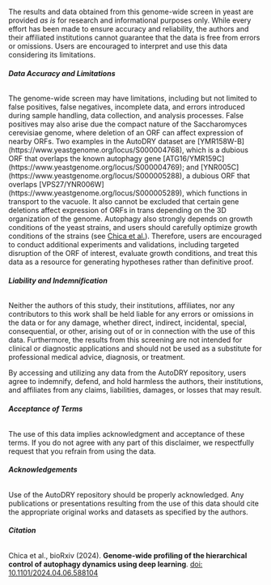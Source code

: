 The results and data obtained from this genome-wide screen in yeast are provided <i>as is</i> for research and informational purposes only. While every effort has been made to ensure accuracy and reliability, the authors and their affiliated institutions cannot guarantee that the data is free from errors or omissions. Users are encouraged to interpret and use this data considering its limitations.

<h6><b>Data Accuracy and Limitations</b></h6>
<span>The genome-wide screen may have limitations, including but not limited to false positives, false negatives, incomplete data, and errors introduced during sample handling, data collection, and analysis processes. False positives may also arise due the compact nature of the Saccharomyces cerevisiae genome, where deletion of an ORF can affect expression of nearby ORFs. Two examples in the AutoDRY dataset are [YMR158W-B](https://www.yeastgenome.org/locus/S000004768), which is a dubious ORF that overlaps the known autophagy gene [ATG16/YMR159C](https://www.yeastgenome.org/locus/S000004769); and [YNR005C](https://www.yeastgenome.org/locus/S000005288), a dubious ORF that overlaps [VPS27/YNR006W](https://www.yeastgenome.org/locus/S000005289), which functions in transport to the vacuole. It also cannot be excluded that certain gene deletions affect expression of ORFs in trans depending on the 3D organization of the genome. Autophagy also strongly depends on growth conditions of the yeast strains, and users should carefully optimize growth conditions of the strains (see <a href='#citation'>Chica et al.</a>).
Therefore, users are encouraged to conduct additional experiments and validations, including targeted disruption of the ORF of interest, evaluate growth conditions, and treat this data as a resource for generating hypotheses rather than definitive proof.</span>

<h6><b>Liability and Indemnification</b></h6>
Neither the authors of this study, their institutions, affiliates, nor any contributors to this work shall be held liable for any errors or omissions in the data or for any damage, whether direct, indirect, incidental, special, consequential, or other, arising out of or in connection with the use of this data. Furthermore, the results from this screening are not intended for clinical or diagnostic applications and should not be used as a substitute for professional medical advice, diagnosis, or treatment.

By accessing and utilizing any data from the AutoDRY repository, users agree to indemnify, defend, and hold harmless the authors, their institutions, and affiliates from any claims, liabilities, damages, or losses that may result.

<h6><b>Acceptance of Terms</b></h6>
The use of this data implies acknowledgment and acceptance of these terms. If you do not agree with any part of this disclaimer, we respectfully request that you refrain from using the data.

<h6><b>Acknowledgements</b></h6>
Use of the AutoDRY repository should be properly acknowledged. Any publications or presentations resulting from the use of this data should cite the appropriate original works and datasets as specified by the authors.

<h6><b>Citation</b></h6>
<span>Chica et al., bioRxiv (2024). <b>Genome-wide profiling of the hierarchical control of autophagy dynamics using deep learning</b>. <a name='citation' href='https://doi.org/10.1101/2024.04.06.588104' target='_blank'>doi: 10.1101/2024.04.06.588104</a></span>
